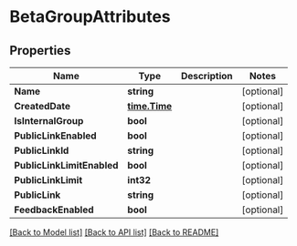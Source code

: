 # BetaGroupAttributes

## Properties

Name | Type | Description | Notes
------------ | ------------- | ------------- | -------------
**Name** | **string** |  | [optional] 
**CreatedDate** | [**time.Time**](time.Time.md) |  | [optional] 
**IsInternalGroup** | **bool** |  | [optional] 
**PublicLinkEnabled** | **bool** |  | [optional] 
**PublicLinkId** | **string** |  | [optional] 
**PublicLinkLimitEnabled** | **bool** |  | [optional] 
**PublicLinkLimit** | **int32** |  | [optional] 
**PublicLink** | **string** |  | [optional] 
**FeedbackEnabled** | **bool** |  | [optional] 

[[Back to Model list]](../README.md#documentation-for-models) [[Back to API list]](../README.md#documentation-for-api-endpoints) [[Back to README]](../README.md)


